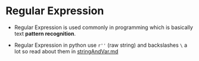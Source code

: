 # Regular Expression

* Regular Expression is used commonly in programming which is basically text __pattern recognition__.

* Regular Expression in python use `r''` (raw string) and backslashes `\` a lot so read about them in [stringAndVar.md](https://github.com/jakeTran42/Udemy/blob/master/AutomatingBoringPython/stringAndVar.md)
